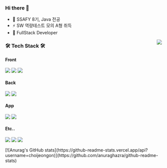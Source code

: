 ### Hi there 👋

- 🔭 SSAFY 8기, Java 전공
- ⚡ SW 역량테스트 모의 A형 취득
- 🌱 FullStack Developer
<img align='right' src="http://mazassumnida.wtf/api/v2/generate_badge?boj=chms03330">

<h3 align="left"><b>🛠 Tech Stack 🛠</b></h3>
<h4 align="left"><b>Front</b></h4>
<p align="left">
<img src="https://img.shields.io/badge/HTML5-E34F26?style=for-the-badge&logo=HTML5&logoColor=white"/>
<img src="https://img.shields.io/badge/CSS3-1572B6?style=for-the-badge&logo=CSS3&logoColor=white"/>
<img src="https://img.shields.io/badge/JavaScript-F7DF1E?style=for-the-badge&logo=JavaScript&logoColor=white"/>
 </p>
<h4 align="left"><b>Back</b></h4>
<p align="left">
<img src="https://img.shields.io/badge/Spring-6DB33F?style=for-the-badge&logo=Spring&logoColor=white">
<img src="https://img.shields.io/badge/java-007396?style=for-the-badge&logo=java&logoColor=white">
 </p>
<h4 align="left"><b>App</b></h4>
<p align="left">
<img src="https://img.shields.io/badge/Flutter-02569B?style=for-the-badge&logo=Flutter&logoColor=white">
<img src="https://img.shields.io/badge/Dart-0175C2?style=for-the-badge&logo=Dart&logoColor=white">
 </p>
<h4 align="left"><b>Etc..</b></h4>
<p align="left">
<img src="https://img.shields.io/badge/MySQL-4479A1?style=for-the-badge&logo=MySQL&logoColor=white"/>
<img src="https://img.shields.io/badge/firebase-FFCA28?style=for-the-badge&logo=firebase&logoColor=white">
<img src="https://img.shields.io/badge/git-F05032?style=for-the-badge&logo=git&logoColor=white">
</p>
<p align="left">
[![Anurag's GitHub stats](https://github-readme-stats.vercel.app/api?username=choijeongon)](https://github.com/anuraghazra/github-readme-stats)
</p>

<!--
 [![Solved.ac Profile](http://mazassumnida.wtf/api/v2/generate_badge?boj=chms03330)](https://solved.ac/chms03330)
<img src="https://img.shields.io/badge/springboot-#6DB33F?style=for-the-badge&logo=springboot&logoColor=white">
<img src="https://img.shields.io/badge/Node.js-339933?style=flat-square&logo=Node.js&logoColor=white"/>
<img src="https://img.shields.io/badge/Amazon AWS-232F3E?style=flat-square&logo=Amazon%20AWS&logoColor=white"/></a> &nbsp
-->

<!--
**choijeongon/choijeongon** is a ✨ _special_ ✨ repository because its `README.md` (this file) appears on your GitHub profile.

Here are some ideas to get you started:

- 🔭 I’m currently working on ...
- 🌱 I’m currently learning ...
- 👯 I’m looking to collaborate on ...
- 🤔 I’m looking for help with ...
- 💬 Ask me about ...
- 📫 How to reach me: ...
- 😄 Pronouns: ...
- ⚡ Fun fact: ...
-->
